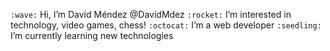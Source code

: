 `:wave:` Hi, I’m David Méndez @DavidMdez
`:rocket:` I’m interested in technology, video games, chess!
`:octocat:` I’m a web developer
`:seedling:` I’m currently learning new technologies